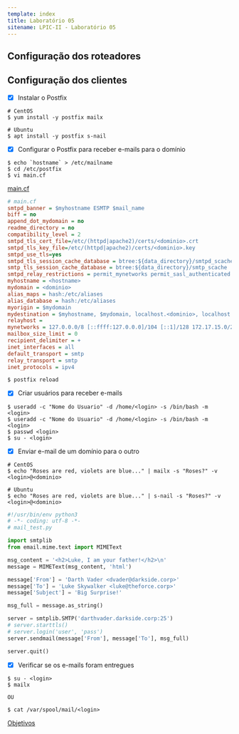 ```yaml
---
template: index
title: Laboratório 05
sitename: LPIC-II - Laboratório 05
---
```


## Configuração dos roteadores


## Configuração dos clientes

* [X] Instalar o Postfix

```shell
# CentOS
$ yum install -y postfix mailx

# Ubuntu
$ apt install -y postfix s-nail
```

* [X] Configurar o Postfix para receber e-mails para o domínio

```shell
$ echo `hostname` > /etc/mailname
$ cd /etc/postfix
$ vi main.cf
```

[main.cf](confs/main.cf)

```ini
# main.cf
smtpd_banner = $myhostname ESMTP $mail_name
biff = no
append_dot_mydomain = no
readme_directory = no
compatibility_level = 2
smtpd_tls_cert_file=/etc/(httpd|apache2)/certs/<dominio>.crt
smtpd_tls_key_file=/etc/(httpd|apache2)/certs/<dominio>.key
smtpd_use_tls=yes
smtpd_tls_session_cache_database = btree:${data_directory}/smtpd_scache
smtp_tls_session_cache_database = btree:${data_directory}/smtp_scache
smtpd_relay_restrictions = permit_mynetworks permit_sasl_authenticated defer_unauth_destination
myhostname = <hostname>
mydomain = <dominio>
alias_maps = hash:/etc/aliases
alias_database = hash:/etc/aliases
myorigin = $mydomain
mydestination = $myhostname, $mydomain, localhost.<dominio>, localhost
relayhost =
mynetworks = 127.0.0.0/8 [::ffff:127.0.0.0]/104 [::1]/128 172.17.15.0/24 172.18.2.0/24 10.9.8.0/30
mailbox_size_limit = 0
recipient_delimiter = +
inet_interfaces = all
default_transport = smtp
relay_transport = smtp
inet_protocols = ipv4
```

```shell
$ postfix reload
```

* [X] Criar usuários para receber e-mails

```shell
$ useradd -c "Nome do Usuario" -d /home/<login> -s /bin/bash -m <login>
$ useradd -c "Nome do Usuario" -d /home/<login> -s /bin/bash -m <login>
$ passwd <login>
$ su - <login>
```

* [X] Enviar e-mail de um domínio para o outro

```shell
# CentOS
$ echo "Roses are red, violets are blue..." | mailx -s "Roses?" -v <login>@<dominio>

# Ubuntu
$ echo "Roses are red, violets are blue..." | s-nail -s "Roses?" -v <login>@<dominio>
```

```python
#!/usr/bin/env python3
# -*- coding: utf-8 -*-
# mail_test.py

import smtplib
from email.mime.text import MIMEText

msg_content = '<h2>Luke, I am your father!</h2>\n'
message = MIMEText(msg_content, 'html')

message['From'] = 'Darth Vader <dvader@darkside.corp>'
message['To'] = 'Luke Skywalker <luke@theforce.corp>'
message['Subject'] = 'Big Surprise!'

msg_full = message.as_string()

server = smtplib.SMTP('darthvader.darkside.corp:25')
# server.starttls()
# server.login('user', 'pass')
server.sendmail(message['From'], message['To'], msg_full)

server.quit()
```

* [X] Verificar se os e-mails foram entregues

```shell
$ su - <login>
$ mailx

OU

$ cat /var/spool/mail/<login>
```

[Objetivos](objetivos01.md)
